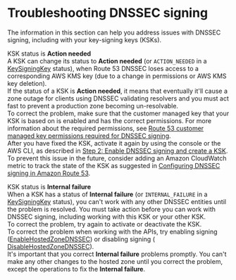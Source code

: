 # Troubleshooting DNSSEC signing<a name="dns-configuring-dnssec-troubleshoot"></a>

The information in this section can help you address issues with DNSSEC signing, including with your key\-signing keys \(KSKs\)\.

KSK status is **Action needed**  
A KSK can change its status to **Action needed** \(or `ACTION_NEEDED` in a [KeySigningKey](https://docs.aws.amazon.com/Route53/latest/APIReference/API_KeySigningKey.html) status\), when Route 53 DNSSEC loses access to a corresponding AWS KMS key \(due to a change in permissions or AWS KMS key deletion\)\.  
If the status of a KSK is **Action needed**, it means that eventually it'll cause a zone outage for clients using DNSSEC validating resolvers and you must act fast to prevent a production zone becoming un\-resolvable\.  
To correct the problem, make sure that the customer managed key that your KSK is based on is enabled and has the correct permissions\. For more information about the required permissions, see [Route 53 customer managed key permissions required for DNSSEC signing](access-control-managing-permissions.md#KMS-key-policy-for-DNSSEC)\.  
After you have fixed the KSK, activate it again by using the console or the AWS CLI, as described in [Step 2: Enable DNSSEC signing and create a KSK](dns-configuring-dnssec-enable-signing.md#dns-configuring-dnssec-enable)\.  
To prevent this issue in the future, consider adding an Amazon CloudWatch metric to track the state of the KSK as suggested in [Configuring DNSSEC signing in Amazon Route 53](dns-configuring-dnssec.md)\.

KSK status is **Internal failure**  
When a KSK has a status of **Internal failure** \(or `INTERNAL_FAILURE` in a [KeySigningKey](https://docs.aws.amazon.com/Route53/latest/APIReference/API_KeySigningKey.html) status\), you can't work with any other DNSSEC entities until the problem is resolved\. You must take action before you can work with DNSSEC signing, including working with this KSK or your other KSK\.  
To correct the problem, try again to activate or deactivate the KSK\.  
 To correct the problem when working with the APIs, try enabling signing \([EnableHostedZoneDNSSEC](https://docs.aws.amazon.com/Route53/latest/APIReference/API_EnableHostedZoneDNSSEC.html)\) or disabling signing \([ DisableHostedZoneDNSSEC](https://docs.aws.amazon.com/Route53/latest/APIReference/API_DisableHostedZoneDNSSEC.html)\)\.  
It's important that you correct **Internal failure** problems promptly\. You can't make any other changes to the hosted zone until you correct the problem, except the operations to fix the **Internal failure**\.